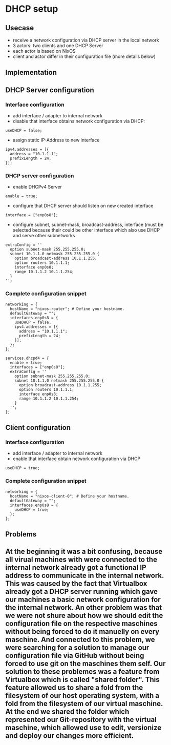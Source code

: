 # DHCP setup

## Usecase
- receive a network configuration via DHCP server in the local network
- 3 actors: two clients and one DHCP Server
- each actor is based on NixOS
- client and actor differ in their configuration file (more details below)

## Implementation

## DHCP Server configuration
### Interface configuration
- add interface / adapter to internal network
- disable that interface obtains network configuration via DHCP:
```
useDHCP = false;
```
- assign static IP-Address to new interface
```
ipv4.addresses = [{
  address = "10.1.1.1";
  prefixLength = 24;
}];
```

### DHCP server configuration
- enable DHCPv4 Server
```
enable = true;
```
- configure that DHCP server should listen on new created interface
```
interface = ["enp0s8"];
```
- configure subnet, subnet-mask, broadcast-address, interface (must be selected because their could be other interface which also use DHCP and serve other subnetworks
```
extraConfig = ''
  option subnet-mask 255.255.255.0;
  subnet 10.1.1.0 netmask 255.255.255.0 {
    option broadcast-address 10.1.1.255;
    option routers 10.1.1.1;
    interface enp0s8;
    range 10.1.1.2 10.1.1.254;
  }
'';
```

### Complete configuration snippet
```
networking = {
  hostName = "nixos-router"; # Define your hostname.
  defaultGateway = "";
  interfaces.enp0s8 = {
    useDHCP = false;
    ipv4.addresses = [{
      address = "10.1.1.1";
      prefixLength = 24;
    }];
  };
};
  
services.dhcpd4 = {
  enable = true;
  interfaces = ["enp0s8"];
  extraConfig = ''
    option subnet-mask 255.255.255.0;
    subnet 10.1.1.0 netmask 255.255.255.0 {
      option broadcast-address 10.1.1.255;
      option routers 10.1.1.1;
      interface enp0s8;
      range 10.1.1.2 10.1.1.254;
    }
  '';
};

```

## Client configuration
### Interface configuration
- add interface / adapter to internal network
- enable that interface obtain network configuration via DHCP
``` 
useDHCP = true;
```
### Complete configuration snippet
```
networking = {
  hostName = "nixos-client-0"; # Define your hostname.
  defaultGateway = "";
  interfaces.enp0s8 = {
    useDHCP = true;
  };
}; 
```

## Problems
At the beginning it was a bit confusing, because all virual machines with were connected to the internal network already got a functional IP address to communicate in the internal network.
This was caused by the fact that Virtualbox already got a DHCP server running which gave our machines a basic network configuration for the internal network.
An other problem was that we were not shure about how we should edit the configuration file on the respective maschines without being forced to do it manuelly on every maschine. And connected to this problem, we were searching for a solution to manage our configuration file via GitHub without being forced to use git on the maschines them self. Our solution to these problemes was a feature from Virtualbox which is called "shared folder". This feature allowed us to share a fold from the filesystem of our host operating system, with a fold from the filesystem of our virtual maschine. At the end we shared the folder which represented our Git-repository with the virtual maschine, which allowed use to edit, versionize and deploy our changes more efficient.
- 
